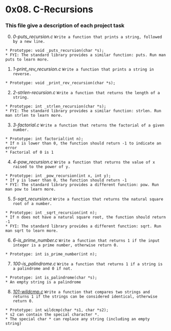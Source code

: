 # **0x08. C-Recursions**

### **This file give a description of each project task**

0. *0-puts_recursion.c*
`Write a function that prints a string, followed by a new line.`
~~~~
* Prototype: void _puts_recursion(char *s);
* FYI: The standard library provides a similar function: puts. Run man puts to learn more.
~~~~

1. *1-print_rev_recursion.c*
`Write a function that prints a string in reverse.`
~~~~
* Prototype: void _print_rev_recursion(char *s);
~~~~

2. *2-strlen-recursion.c*
`Write a function that returns the length of a string.`
~~~~
* Prototype: int _strlen_recursion(char *s);
* FYI: The standard library provides a similar function: strlen. Run man strlen to learn more.
~~~~

3. *3-factorial.c*
`Write a function that returns the factorial of a given number.`
~~~~
* Prototype: int factorial(int n);
* If n is lower than 0, the function should return -1 to indicate an error
* Factorial of 0 is 1
~~~~

4. *4-pow_recursion.c*
`Write a function that returns the value of x raised to the power of y.`
~~~~
* Prototype: int _pow_recursion(int x, int y);
* If y is lower than 0, the function should return -1
* FYI: The standard library provides a different function: pow. Run man pow to learn more.
~~~~

5. *5-sqrt_recursion.c*
`Write a function that returns the natural square root of a number.`
~~~~
* Prototype: int _sqrt_recursion(int n);
* If n does not have a natural square root, the function should return -1
* FYI: The standard library provides a different function: sqrt. Run man sqrt to learn more.
~~~~

6. *6-is_prime_number.c*
`Write a function that returns 1 if the input integer is a prime number, otherwise return 0.`
~~~~
* Prototype: int is_prime_number(int n);
~~~~

7. *100-is_palindrome.c*
`Write a function that returns 1 if a string is a palindrome and 0 if not.`
~~~~
* Prototype: int is_palindrome(char *s);
* An empty string is a palindrome
~~~~

8. *[101-wildcmp.c](github.com)*
`Write a function that compares two strings and returns 1 if the strings can be considered identical, otherwise return 0.`
~~~~
* Prototype: int wildcmp(char *s1, char *s2);
* s2 can contain the special character *.
* The special char * can replace any string (including an empty string)
~~~~ 
